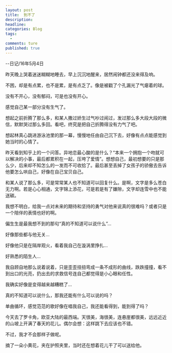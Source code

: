 ```yaml
---  
layout: post  
title:  到不了
description:     
headline: 
categories: Blog  
tags: 
  -   
comments: ture  
published: true  
---  
```

--日记/16年5月4日

昨天晚上哭着迷迷糊糊地睡去，早上沉沉地醒来，居然闹钟都还没来得及响。

不困，却是有点累，也不是累，是有点乏了。像是被戳了个孔漏光了气瘪着的球。

没有不开心，没有郁闷，可是也没有开心。

感觉自己某一部分没有生气了。

想起之前折腾了那么多，和某人撒过娇生过气吵过闹过，发过那么多大段大段的微信，默默哭过那么多回。看吧，终究是把自己折腾得没有力气了吧。

想起林真心跳进游泳池里的那一幕，慢慢地任由自己沉下去，好像有点点能感觉到她当时的心情了。

昨天看到知乎上的一个问答。异地恋最心酸的是什么？“本来一个拥抱一个吻就可以解决的小事，最后都累积在一起，压垮了爱情”。想想自己，最初想要的只是那么少，后来却不知怎么的一发而不可收拾了。最后甚至丢掉了女孩子的骄傲去告诉他要怎么哄自己，好像在自己宝贝自己。

和某人说了那么多，可是常常某人也不知道可以回复什么。是啊，文字是多么苍白无力啊。若是心心相通，文字锦上添花，可是若是有了嫌隙，文字却连雪中也不能送碳。

我想不明白，给我一点对未来的期待和坚持的勇气对他来说真的很难吗？或者只是一个陪伴的表情也好的啊。

偏生生是最我想不到的那句“真的不知道可以说什么”...

好像那些都与他无关...

好像他只是在隔岸观火，看着我自己在漩涡里挣扎...

好熟悉的陌生人...

我自顾自地那么说着说着，只是歪歪扭扭弯成一条不成形的曲线，跌跌撞撞，看不到出口的光亮，扔出去的求救信号连自己都觉得是小心眼和任性。

我确实好像是变得越来越糟糕了...

真的不知道可以说什么，那我还能有什么可以说的吗？

单曲循环，感觉范范的歌好像在唱我自己，我还能看得到，能到得了吗？

今天去了罗卡角，欧亚大陆的最西端。天很美，海很美，连悬崖都很美，远远近近的山坡上开满了春天的花儿。偶尔会想：这样跳下去应该也不错。

不过，我才不会那样子做呢。

摘了一朵小黄花，夹在护照夹里，当时还在想着花儿干了可以送给他。










